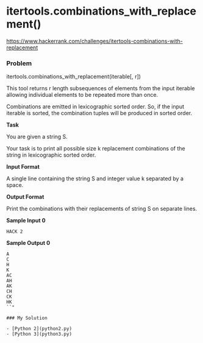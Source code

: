 # itertools.combinations_with_replacement()

https://www.hackerrank.com/challenges/itertools-combinations-with-replacement

### Problem

itertools.combinations_with_replacement(iterable[, r])     

This tool returns r length subsequences of elements from the input iterable allowing individual elements to be repeated more than once.  

Combinations are emitted in lexicographic sorted order. So, if the input iterable is sorted, the combination tuples will be produced in sorted order.

**Task** 

You are given a string S.   

Your task is to print all possible size k replacement combinations of the string in lexicographic sorted order.

**Input Format**

A single line containing the string S and integer value k separated by a space.

**Output Format**

Print the combinations with their replacements of string S on separate lines.

**Sample Input 0**

```
HACK 2
```

**Sample Output 0**

```
A
C
H
K
AC
AH
AK
CH
CK
HK
``"

### My Solution

- [Python 2](python2.py)
- [Python 3](python3.py)